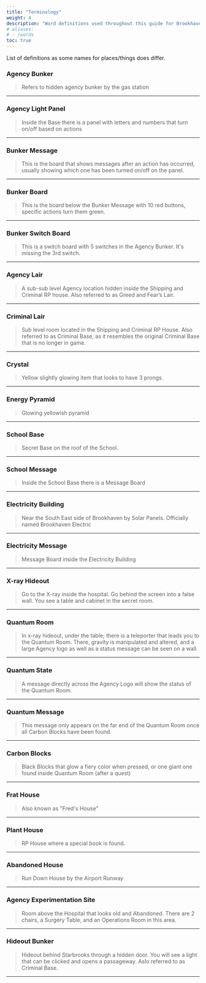 ```yaml
---
title: "Terminology"
weight: 4
description: "Word definitions used throughout this guide for Brookhaven RP secrets and mysteries."
# aliases:
# - /words
toc: true
---
```


List of definitions as some names for places/things does differ. 

### Agency Bunker

>Refers to hidden agency bunker by the gas station
---
### Agency Light Panel
>Inside the Base there is a panel with letters and numbers that turn on/off based on actions
---
### Bunker Message
>This is the board that shows messages after an action has occurred, usually showing which one has been turned on/off on the panel.
---
### Bunker Board
>This is the board below the Bunker Message with 10 red buttons, specific actions turn them green.
---
### Bunker Switch Board
>This is a switch board with 5 switches in the Agency Bunker. It's missing the 3rd switch.
---
### Agency Lair
>A sub-sub level Agency location hidden inside the Shipping and Criminal RP house. Also referred to as Greed and Fear’s Lair.
---
### Criminal Lair
>Sub level room located in the Shipping and Criminal RP House. Also referred to as Criminal Base, as it resembles the original Criminal Base that is no longer in game.
---
### Crystal
>Yellow slightly glowing item that looks to have 3 prongs.
---
### Energy Pyramid
>Glowing yellowish pyramid
---
### School Base
>Secret Base on the roof of the School.
---
### School Message
>Inside the School Base there is a Message Board
---
### Electricity Building
>Near the South East side of Brookhaven by Solar Panels.
>Officially named Brookhaven Electric
---
### Electricity Message
>Message Board inside the Electricity Building
---
### X-ray Hideout
>Go to the X-ray inside the hospital. Go behind the screen into a false wall. You see a table and cabinet in the secret room.
---
### Quantum Room
>In x-ray hideout, under the table; there is a teleporter that leads you to the Quantum Room. There, gravity is manipulated and altered, and a large Agency logo as well as a status message can be seen on a wall.
---
### Quantum State
>A message directly across the Agency Logo will show the status of the Quantum Room.
---
### Quantum Message
>This message only appears on the far end of the Quantum Room once all Carbon Blocks have been found.
---
### Carbon Blocks
>Black Blocks that glow a fiery color when pressed, or one giant one found inside Quantum Room (after a quest)
---
### Frat House
>Also known as "Fred's House"
---
### Plant House
>RP House where a special book is found.
---
### Abandoned House
>Run Down House by the Airport Runway
---
### Agency Experimentation Site
>Room above the Hospital that looks old and Abandoned. There are 2 chairs, a Surgery Table, and an Operations Room in this area.
---
### Hideout Bunker
> Hideout behind Starbrooks through a hidden door. You will see a light that can be clicked and opens a passageway. Aslo referred to as Criminal Base.
---
